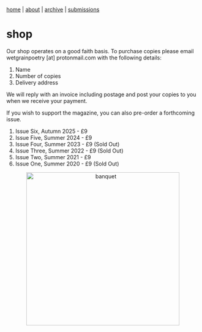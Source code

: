 [home](index.md) | [about](about.md) | [archive](archive.md)  |  [submissions](submit.md)
# shop

Our shop operates on a good faith basis. To purchase copies please email wetgrainpoetry [at] protonmail.com with the following details:

1. Name
2. Number of copies
3. Delivery address

We will reply with an invoice including postage and post your copies to you when we receive your payment. 

If you wish to support the magazine, you can also pre-order a forthcoming issue.

1. Issue Six, Autumn 2025 - £9
2. Issue Five, Summer 2024 - £9
3. Issue Four, Summer 2023 - £9 (Sold Out)
4. Issue Three, Summer 2022 - £9 (Sold Out)
5. Issue Two, Summer 2021 - £9
6. Issue One, Summer 2020 - £9 (Sold Out)


<p align="center">
  <img src="pctures/table.jpeg" alt="banquet" width="400">
</p>
